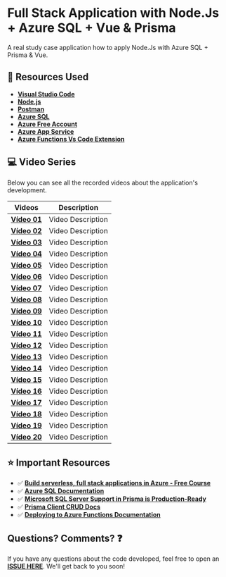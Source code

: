 # Full Stack Application with Node.Js + Azure SQL + Vue & Prisma

A real study case application how to apply Node.Js with Azure SQL + Prisma & Vue.

## 🚀 Resources Used

- **[Visual Studio Code](https://code.visualstudio.com/?WT.mc_id=javascript-52133-gllemos)**
- **[Node.js](https://nodejs.org/en/)**
- **[Postman](https://www.getpostman.com/)**
- **[Azure SQL](https://azure.microsoft.com/products/azure-sql/database/?WT.mc_id=javascript-52133-gllemos)**
- **[Azure Free Account](https://azure.microsoft.com/?WT.mc_id=javascript-52133-gllemos)**
- **[Azure App Service](https://docs.microsoft.com/azure/app-service/overview?WT.mc_id=javascript-52133-gllemos)**
- **[Azure Functions Vs Code Extension](https://marketplace.visualstudio.com/items?itemName=ms-azuretools.vscode-azurefunctions&WT.mc_id=javascript-52133-gllemos)**

## 💻 Video Series

Below you can see all the recorded videos about the application's development.

| Videos           | Description       |
| ---------------- | ----------------- |
| **[Vídeo 01]()** | Video Description |
| **[Vídeo 02]()** | Video Description |
| **[Vídeo 03]()** | Video Description |
| **[Vídeo 04]()** | Video Description |
| **[Vídeo 05]()** | Video Description |
| **[Vídeo 06]()** | Video Description |
| **[Vídeo 07]()** | Video Description |
| **[Vídeo 08]()** | Video Description |
| **[Vídeo 09]()** | Video Description |
| **[Vídeo 10]()** | Video Description |
| **[Vídeo 11]()** | Video Description |
| **[Vídeo 12]()** | Video Description |
| **[Vídeo 13]()** | Video Description |
| **[Vídeo 14]()** | Video Description |
| **[Vídeo 15]()** | Video Description |
| **[Vídeo 16]()** | Video Description |
| **[Vídeo 17]()** | Video Description |
| **[Vídeo 18]()** | Video Description |
| **[Vídeo 19]()** | Video Description |
| **[Vídeo 20]()** | Video Description |

## ⭐️ Important Resources

- ✅ **[Build serverless, full stack applications in Azure - Free Course](https://docs.microsoft.com/learn/paths/build-serverless-full-stack-apps-azure/?WT.mc_id=javascript-52133-gllemos)**
- ✅ **[Azure SQL Documentation](https://docs.microsoft.com/azure/azure-sql/azure-sql-iaas-vs-paas-what-is-overview?WT.mc_id=javascript-52133-gllemos)**
- ✅ **[Microsoft SQL Server Support in Prisma is Production-Ready](https://www.prisma.io/blog/prisma-microsoft-sql-server-azure-sql-production-ga)**
- ✅ **[Prisma Client CRUD Docs](https://www.prisma.io/docs/concepts/components/prisma-client/crud)**
- ✅ **[Deploying to Azure Functions Documentation](https://www.prisma.io/docs/guides/deployment/deployment-guides/deploying-to-azure-functions)**

## Questions? Comments? ❓

If you have any questions about the code developed, feel free to open an **[ISSUE HERE](https://github.com/glaucia86/azure-sql-prisma-vue/issues)**. We'll get back to you soon!
